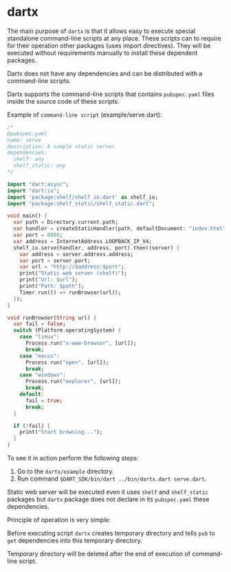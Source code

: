 dartx
==========

The main purpose of `dartx` is that it allows easy to execute special standalone command-line scripts at any place. These scripts can to require for their operation other packages (uses import directives). They will be executed without requirements manually to install these dependent packages.

Dartx does not have any dependencies and can be distributed with a command-line scripts.

Dartx supports the command-line scripts that contains `pubspec.yaml` files inside the source code of these scripts.

Example of `command-line script` (example/serve.dart):

```dart
/*
@pubspec.yaml
name: serve
description: A sample static server
dependencies:
  shelf: any
  shelf_static: any
*/

import "dart:async";
import "dart:io";
import 'package:shelf/shelf_io.dart' as shelf_io;
import "package:shelf_static/shelf_static.dart";

void main() {
  var path = Directory.current.path;
  var handler = createStaticHandler(path, defaultDocument: "index.html");
  var port = 8080;
  var address = InternetAddress.LOOPBACK_IP_V4;
  shelf_io.serve(handler, address, port).then((server) {
    var address = server.address.address;
    var port = server.port;
    var url = "http://$address:$port";
    print("Static web server (shelf)");
    print("Url: $url");
    print("Path: $path");
    Timer.run(() => runBrowser(url));
  });
}

void runBrowser(String url) {
  var fail = false;
  switch (Platform.operatingSystem) {
    case "linux":
      Process.run("x-www-browser", [url]);
      break;
    case "macos":
      Process.run("open", [url]);
      break;
    case "windows":
      Process.run("explorer", [url]);
      break;
    default:
      fail = true;
      break;
  }

  if (!fail) {
    print("Start browsing...");
  }
}
```

To see it in action perform the following steps:

1. Go to the `dartx/example` directory.
2. Run command `$DART_SDK/bin/dart ../bin/dartx.dart serve.dart`.

Static web server will be executed even it uses `shelf` and `shelf_static` packages but `dartx` package does not declare in its `pubspec.yaml` these dependencies.

Principle of operation is very simple:

Before executing script `dartx` creates temporary directory and tells `pub` to `get` dependencies into this temporary directory.

Temporary directory will be deleted after the end of execution of command-line script. 

